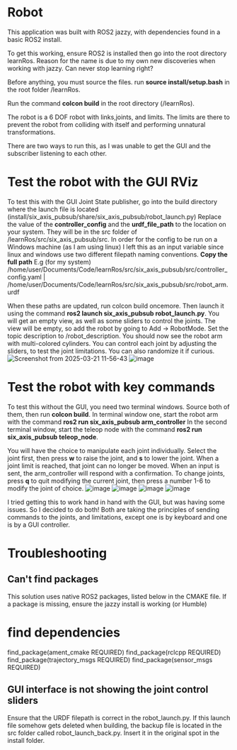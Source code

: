 # Robot

This application was built with ROS2 jazzy, with dependencies found in a basic ROS2 install.

To get this working, ensure ROS2 is installed then go into the root directory learnRos. Reason for the name is due to my own new discoveries when working with jazzy. Can never stop learning right?

Before anything, you must source the files. run **source install/setup.bash** in the root folder /learnRos.

Run the command **colcon build** in the root directory (/learnRos).

The robot is a 6 DOF robot with links,joints, and limits. The limits are there to prevent the robot from colliding with itself and performing unnatural transformations.

There are two ways to run this, as I was unable to get the GUI and the subscriber listening to each other.

# Test the robot with the GUI RViz

To test this with the GUI Joint State publisher, go into the build directory where the launch file is located (install/six_axis_pubsub/share/six_axis_pubsub/robot_launch.py)
Replace the value of the **controller_config** and the **urdf_file_path** to the location on your system. They will be in the src folder of /learnRos/src/six_axis_pubsub/src. In order for the config to be run on a Windows machine (as I am using linux) I left this as an input variable since linux and windows use two different filepath naming conventions. **Copy the full path**
E.g (for my system) /home/user/Documents/Code/learnRos/src/six_axis_pubsub/src/controller_config.yaml | /home/user/Documents/Code/learnRos/src/six_axis_pubsub/src/robot_arm.urdf


When these paths are updated, run colcon build oncemore. Then launch it using the command **ros2 launch six_axis_pubsub robot_launch.py**. You will get an empty view, as well as some sliders to control the joints. The view will be empty, so add the robot by going to Add -> RobotMode. Set the topic description to /robot_description. You should now see the robot arm with multi-colored cylinders. You can control each joint by adjusting the sliders, to test the joint limitations. You can also randomize it if curious.
![Screenshot from 2025-03-21 11-56-43](https://github.com/user-attachments/assets/89c279b4-5d30-4185-81f0-03351d61b1fb)
![image](https://github.com/user-attachments/assets/fcd6953e-a371-40a3-acb4-1ddb6c362acf)

# Test the robot with key commands

To test this without the GUI, you need two terminal windows. Source both of them, then run **colcon build**. 
In terminal window one, start the robot arm with the command **ros2 run six_axis_pubsub arm_controller**
In the second terminal window, start the teleop node with the command **ros2 run six_axis_pubsub teleop_node**.

You will have the choice to manipulate each joint individually. Select the joint first, then press **w** to raise the joint, and **s** to lower the joint. When a joint limit is reached, that joint can no longer be moved. When an input is sent, the arm_controller will respond with a confirmation.
To change joints, press **q** to quit modifying the current joint, then press a number 1-6 to modify the joint of choice.
![image](https://github.com/user-attachments/assets/8fa71fbe-6c40-4b10-b8c4-9a8a3aac4c26)
![image](https://github.com/user-attachments/assets/87657e0e-3b49-45c3-ac04-53f482ef9e19)
![image](https://github.com/user-attachments/assets/f0e8ff4e-51e7-41ac-bef8-c14a4c20509e)
![image](https://github.com/user-attachments/assets/54262465-6ebc-4a9e-8a40-6cfb19baea36)

I tried getting this to work hand in hand with the GUI, but was having some issues. So I decided to do both! Both are taking the principles of sending commands to the joints, and limitations, except one is by keyboard and one is by a GUI controller.

# Troubleshooting

## Can't find packages

This solution uses native ROS2 packages, listed below in the CMAKE file. If a package is missing, ensure the jazzy install is working (or Humble)
# find dependencies
find_package(ament_cmake REQUIRED)
find_package(rclcpp REQUIRED)
find_package(trajectory_msgs REQUIRED)
find_package(sensor_msgs REQUIRED)

## GUI interface is not showing the joint control sliders

Ensure that the URDF filepath is correct in the robot_launch.py. If this launch file somehow gets deleted when building, the backup file is located in the src folder called robot_launch_back.py. Insert it in the original spot in the install folder.

